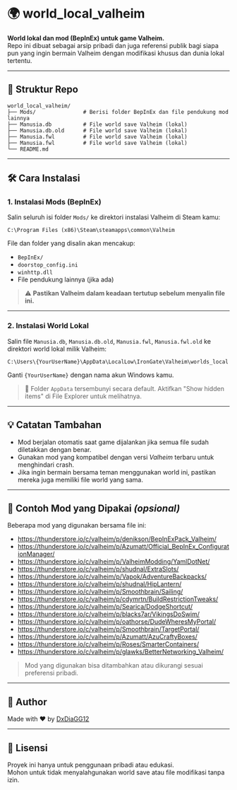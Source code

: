 
# 🌍 world_local_valheim

**World lokal dan mod (BepInEx) untuk game Valheim.**  
Repo ini dibuat sebagai arsip pribadi dan juga referensi publik bagi siapa pun yang ingin bermain Valheim dengan modifikasi khusus dan dunia lokal tertentu.

---

## 📁 Struktur Repo

```
world_local_valheim/
├── Mods/               # Berisi folder BepInEx dan file pendukung mod lainnya
├── Manusia.db          # File world save Valheim (lokal)
├── Manusia.db.old      # File world save Valheim (lokal)
├── Manusia.fwl         # File world save Valheim (lokal)
├── Manusia.fwl         # File world save Valheim (lokal)
└── README.md
```

---

## 🛠️ Cara Instalasi

### 1. Instalasi Mods (BepInEx)

Salin seluruh isi folder `Mods/` ke direktori instalasi Valheim di Steam kamu:

```
C:\Program Files (x86)\Steam\steamapps\common\Valheim
```

File dan folder yang disalin akan mencakup:
- `BepInEx/`
- `doorstop_config.ini`
- `winhttp.dll`
- File pendukung lainnya (jika ada)

> ⚠️ **Pastikan Valheim dalam keadaan tertutup sebelum menyalin file ini.**

---

### 2. Instalasi World Lokal

Salin file `Manusia.db`, `Manusia.db.old`, `Manusia.fwl`, `Manusia.fwl.old` ke direktori world lokal milik Valheim:

```
C:\Users\{YourUserName}\AppData\LocalLow\IronGate\Valheim\worlds_local
```

Ganti `{YourUserName}` dengan nama akun Windows kamu.  
> 📌 Folder `AppData` tersembunyi secara default. Aktifkan "Show hidden items" di File Explorer untuk melihatnya.

---

## 💡 Catatan Tambahan

- Mod berjalan otomatis saat game dijalankan jika semua file sudah diletakkan dengan benar.
- Gunakan mod yang kompatibel dengan versi *Valheim* terbaru untuk menghindari crash.
- Jika ingin bermain bersama teman menggunakan world ini, pastikan mereka juga memiliki file world yang sama.

---

## 🔧 Contoh Mod yang Dipakai *(opsional)*

Beberapa mod yang digunakan bersama file ini:

- https://thunderstore.io/c/valheim/p/denikson/BepInExPack_Valheim/
- https://thunderstore.io/c/valheim/p/Azumatt/Official_BepInEx_ConfigurationManager/
- https://thunderstore.io/c/valheim/p/ValheimModding/YamlDotNet/
- https://thunderstore.io/c/valheim/p/shudnal/ExtraSlots/
- https://thunderstore.io/c/valheim/p/Vapok/AdventureBackpacks/
- https://thunderstore.io/c/valheim/p/shudnal/HipLantern/
- https://thunderstore.io/c/valheim/p/Smoothbrain/Sailing/
- https://thunderstore.io/c/valheim/p/cdymrtn/BuildRestrictionTweaks/
- https://thunderstore.io/c/valheim/p/Searica/DodgeShortcut/
- https://thunderstore.io/c/valheim/p/blacks7ar/VikingsDoSwim/
- https://thunderstore.io/c/valheim/p/oathorse/DudeWheresMyPortal/
- https://thunderstore.io/c/valheim/p/Smoothbrain/TargetPortal/
- https://thunderstore.io/c/valheim/p/Azumatt/AzuCraftyBoxes/
- https://thunderstore.io/c/valheim/p/Roses/SmarterContainers/
- https://thunderstore.io/c/valheim/p/glawks/BetterNetworking_Valheim/

> Mod yang digunakan bisa ditambahkan atau dikurangi sesuai preferensi pribadi.

---

## 👤 Author

Made with ♥ by [DxDiaGG12](https://github.com/DxDiaGG12)

---

## 📜 Lisensi

Proyek ini hanya untuk penggunaan pribadi atau edukasi.  
Mohon untuk tidak menyalahgunakan world save atau file modifikasi tanpa izin.
